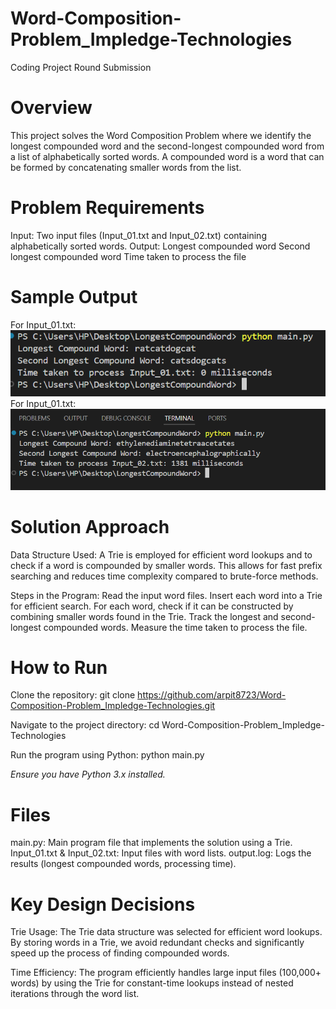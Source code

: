 # Word-Composition-Problem_Impledge-Technologies
Coding Project Round Submission

# Overview
This project solves the Word Composition Problem where we identify the longest compounded word and the second-longest compounded word from a list of alphabetically sorted words. A compounded word is a word that can be formed by concatenating smaller words from the list.

# Problem Requirements
Input: Two input files (Input_01.txt and Input_02.txt) containing alphabetically sorted words.
Output:
Longest compounded word
Second longest compounded word
Time taken to process the file

# Sample Output
For Input_01.txt: ![Output for Input_01.txt](./Output_01.png)
For Input_01.txt: ![Output for Input_02.txt](./Output_02.png)

# Solution Approach
Data Structure Used:
A Trie is employed for efficient word lookups and to check if a word is compounded by smaller words. This allows for fast prefix searching and reduces time complexity compared to brute-force methods.

Steps in the Program:
Read the input word files.
Insert each word into a Trie for efficient search.
For each word, check if it can be constructed by combining smaller words found in the Trie.
Track the longest and second-longest compounded words.
Measure the time taken to process the file.


# How to Run
Clone the repository:
git clone https://github.com/arpit8723/Word-Composition-Problem_Impledge-Technologies.git

Navigate to the project directory:
cd Word-Composition-Problem_Impledge-Technologies

Run the program using Python:
python main.py

*Ensure you have Python 3.x installed.*

# Files
main.py: Main program file that implements the solution using a Trie.
Input_01.txt & Input_02.txt: Input files with word lists.
output.log: Logs the results (longest compounded words, processing time).

# Key Design Decisions
Trie Usage: The Trie data structure was selected for efficient word lookups. By storing words in a Trie, we avoid redundant checks and significantly speed up the process of finding compounded words.

Time Efficiency: The program efficiently handles large input files (100,000+ words) by using the Trie for constant-time lookups instead of nested iterations through the word list.
